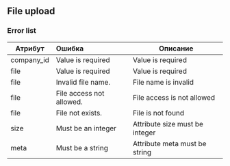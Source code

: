 ## File upload
### Error list
| Атрибут | Ошибка                        | Описание                       |
|---------|:------------------------------|--------------------------------|
| company_id | Value is required | Value is required              |
| file | Value is required | Value is required              |
| file | Invalid file name. | File name is invalid           |
| file | File access not allowed. | File access is not allowed     |
| file | File not exists. | File is not found              |
| size | Must be an integer | Attribute size must be integer |
| meta | Must be a string | Attribute meta must be string  |